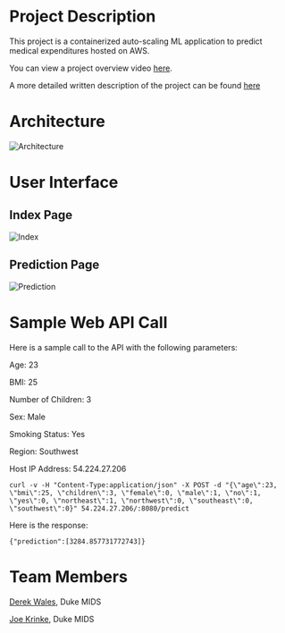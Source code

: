 # Project Description
This project is a containerized auto-scaling ML application to predict medical expenditures hosted on AWS. 

You can view a project overview video [here](https://www.loom.com/share/42666a4787a140ab8680d42d2931d8b3).

A more detailed written description of the project can be found [here](https://github.com/joekrinke15/MLModelDeployment/raw/master/derek-joe-write-up.pdf)

# Architecture
![Architecture](https://raw.githubusercontent.com/joekrinke15/MLModelDeployment/master/MLFinalProject.png)
# User Interface 
## Index Page

![Index](https://raw.githubusercontent.com/joekrinke15/MLModelDeployment/master/UI.PNG)

## Prediction Page
![Prediction](https://raw.githubusercontent.com/joekrinke15/MLModelDeployment/master/SampleOutput.PNG)
# Sample Web API Call

Here is a sample call to the API with the following parameters:

Age: 23

BMI: 25

Number of Children: 3

Sex: Male

Smoking Status: Yes

Region: Southwest

Host IP Address: 54.224.27.206

```
curl -v -H "Content-Type:application/json" -X POST -d "{\"age\":23, \"bmi\":25, \"children\":3, \"female\":0, \"male\":1, \"no\":1, \"yes\":0, \"northeast\":1, \"northwest\":0, \"southeast\":0, \"southwest\":0}" 54.224.27.206/:8080/predict
```

Here is the response:
```
{"prediction":[3284.857731772743]}
```

# Team Members
[Derek Wales](https://www.linkedin.com/in/derek-wales/), Duke MIDS 

[Joe Krinke](https://www.linkedin.com/in/joe-krinke/), Duke MIDS
